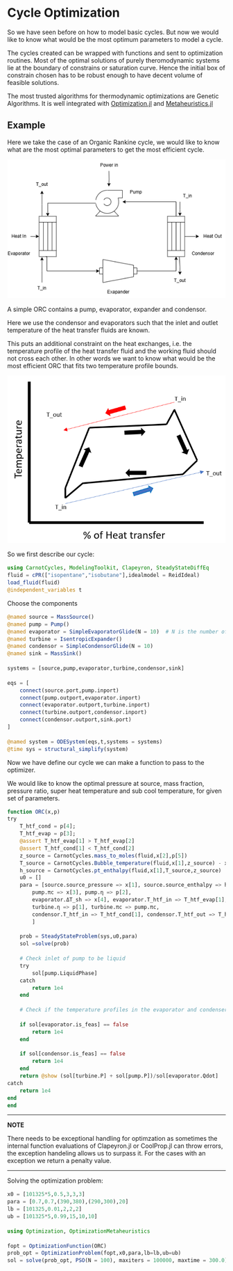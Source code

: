 # Cycle Optimization



So we have seen before on how to model basic cycles. But now we would like to know what would be the most optimum parameters to model a cycle.

The cycles created can be wrapped with functions and sent to optimization routines. Most of the optimal solutions of purely theromodynamic systems lie at the boundary of constrains or saturation curve. Hence the initial box of constrain chosen has to be robust enough to have decent volume of feasible solutions.

The most trusted algorithms for thermodynamic optimizations are Genetic Algorithms. It is well integrated with
[Optimization.jl](https://docs.sciml.ai/Optimization/stable/) and [Metaheuristics.jl](https://github.com/jmejia8/Metaheuristics.jl)



## Example

Here we take the case of an Organic Rankine cycle, we would like to know what are the most optimal parameters to get the most efficient cycle. 

![Simple_ORC_with_basic_glide](Images/ORCOptimization/ORC_Simple.png) 

A simple ORC contains a pump, evaporator, expander and condensor.

Here we use the condensor and evaporators such that the inlet and outlet temperature of the heat transfer fluids are known. 

This puts an additional constraint on the heat exchanges, i.e. the temperature profile of the heat transfer fluid and the working fluid should not cross each other. In other words we want to know what would be the most efficient ORC that fits two temperature profile bounds.

![Simple_ORC_optimization](Images/ORCOptimization/ORC_SchematicOptimization.png)


So we first describe our cycle:
```julia
using CarnotCycles, ModelingToolkit, Clapeyron, SteadyStateDiffEq
fluid = cPR(["isopentane","isobutane"],idealmodel = ReidIdeal)
load_fluid(fluid)
@independent_variables t
```

Choose the components
```julia
@named source = MassSource()
@named pump = Pump()
@named evaporator = SimpleEvaporatorGlide(N = 10)  # N is the number of interal discretization points
@named turbine = IsentropicExpander()
@named condensor = SimpleCondensorGlide(N = 10)
@named sink = MassSink()

systems = [source,pump,evaporator,turbine,condensor,sink]

eqs = [
    connect(source.port,pump.inport)
    connect(pump.outport,evaporator.inport)
    connect(evaporator.outport,turbine.inport)
    connect(turbine.outport,condensor.inport)
    connect(condensor.outport,sink.port)
]

@named system = ODESystem(eqs,t,systems = systems)
@time sys = structural_simplify(system)
```

Now we have define our cycle we can make a function to pass to the optimizer.



We would like to know the optimal pressure at source, mass fraction, pressure ratio, super heat temperature and sub cool temperature, for given set of parameters.

```julia
function ORC(x,p)
try
    T_htf_cond = p[4];
    T_htf_evap = p[3];
    @assert T_htf_evap[1] > T_htf_evap[2]
    @assert T_htf_cond[1] < T_htf_cond[2]
    z_source = CarnotCycles.mass_to_moles(fluid,x[2],p[5])
    T_source = CarnotCycles.Bubble_temperature(fluid,x[1],z_source) - x[5]
    h_source = CarnotCycles.pt_enthalpy(fluid,x[1],T_source,z_source)
    u0 = []
    para = [source.source_pressure => x[1], source.source_enthalpy => h_source, source.source_mdot => p[5], source.source_x => x[2],
        pump.πc => x[3], pump.η => p[2],
        evaporator.ΔT_sh => x[4], evaporator.T_htf_in => T_htf_evap[1], evaporator.T_htf_out => T_htf_evap[2],
        turbine.η => p[1], turbine.πc => pump.πc,
        condensor.T_htf_in => T_htf_cond[1], condensor.T_htf_out => T_htf_cond[2], condensor.ΔT_sc => x[5]
        ]

    prob = SteadyStateProblem(sys,u0,para)
    sol =solve(prob)
    
    # Check inlet of pump to be liquid
    try
        sol[pump.LiquidPhase]
    catch
        return 1e4
    end

    # Check if the temperature profiles in the evaporator and condenser are feasible

    if sol[evaporator.is_feas] == false
        return 1e4
    end

    if sol[condensor.is_feas] == false
        return 1e4
    end
    return @show (sol[turbine.P] + sol[pump.P])/sol[evaporator.Qdot]
catch
    return 1e4
end
end
```

---
**NOTE**

There needs to be exceptional handling for optimzation as sometimes the internal function evaluations of Clapeyron.jl or CoolProp.jl can throw errors, the exception handeling allows us to surpass it. For the cases with an exception we return a penalty value. 

---

Solving the optimization problem:
```julia
x0 = [101325*5,0.5,3,3,3]
para = [0.7,0.7,(390,380),(290,300),20]
lb = [101325,0.01,2,2,2]
ub = [101325*5,0.99,15,10,10]

using Optimization, OptimizationMetaheuristics

fopt = OptimizationFunction(ORC)
prob_opt = OptimizationProblem(fopt,x0,para,lb=lb,ub=ub)
sol = solve(prob_opt, PSO(N = 100), maxiters = 100000, maxtime = 300.0)
```